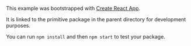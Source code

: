 This example was bootstrapped with [Create React App](https://github.com/facebook/create-react-app).

It is linked to the primitive package in the parent directory for development purposes.

You can run `npm install` and then `npm start` to test your package.

